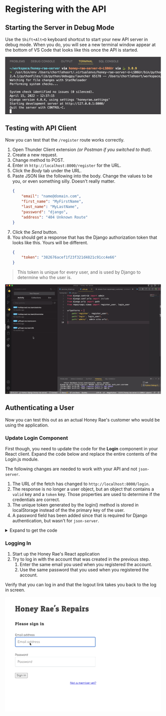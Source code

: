 # Registering with the API

## Starting the Server in Debug Mode

Use the `Shift+Alt+D` keyboard shortcut to start your new API server in debug mode. When you do, you will see a new terminal window appear at the bottom of VS Code that looks like this once the API is started.

<img src="./images/hr-server-debug-startup.png" alt="Image of API running in debug mode in Visual Studio Code" width="800px" />

## Testing with API Client

Now you can test that the `/register` route works correctly.

1. Open Thunder Client extension _(or Postman if you switched to that)_.
1. Create a new request.
1. Change method to POST.
1. Enter in `http://localhost:8000/register` for the URL.
1. Click the _Body_ tab under the URL.
1. Paste JSON like the following into the body. Change the values to be you, or even something silly. Doesn't really matter.
    ```json
    {
        "email": "name@domain.com",
        "first_name": "MyFirstName",
        "last_name": "MyLastName",
        "password": "django",
        "address": "404 Unknown Route"
    }
    ```
1. Click the _Send_ button.
1. You should get a response that has the Django authorization token that looks like this. Yours will be different.
    ```json
    {
        "token": "382676acef1f23f321d4821c91cc4e66"
    }
    ````

> This token is unique for every user, and is used by Django to determine who the user is.

<img src="./images/honey-rae-registration-thunder-client.gif" alt="Animaation of testing registration API route with Thunder Client" width="800px" />

## Authenticating a User

Now you can test this out as an actual Honey Rae's customer who would be using the application.

### Update Login Component

First though, you need to update the code for the **Login** component in your React client. Expand the code below and replace the entire contents of the Login.js module.

The following changes are needed to work with your API and not `json-server`.

1. The URL of the fetch has changed to `http://localhost:8000/login`.
1. The response is no longer a user object, but an object that contains a `valid` key and a `token` key. Those properties are used to determine if the credentials are correct.
1. The unique token generated by the login() method is stored in localStorage instead of the the primary key of the user.
1. A password field has been added since that is required for Django authentication, but wasn't for `json-server`.

<details>
    <summary>Expand to get the code</summary>

```js
import React, { useRef, useState } from "react"
import { Link } from "react-router-dom";
import { useHistory } from "react-router-dom"
import "./Login.css"

export const Login = () => {
    const [email, setEmail] = useState("")
    const [password, setPassword] = useState("")
    const existDialog = useRef()
    const history = useHistory()

    const handleLogin = (e) => {
        e.preventDefault()
        fetch(`http://localhost:8000/login`, {
            method: "POST",
            body: JSON.stringify({ email, password }),
            headers: {
                "Content-Type": "application/json"
            }
        })
            .then(res => res.json())
            .then(authInfo => {
                if (authInfo.valid) {
                    localStorage.setItem("honey_customer", authInfo.token)
                    history.push("/")
                } else {
                    existDialog.current.showModal()
                }
            })
    }

    return (
        <main className="container--login">
            <dialog className="dialog dialog--auth" ref={existDialog}>
                <div>User does not exist</div>
                <button className="button--close" onClick={e => existDialog.current.close()}>Close</button>
            </dialog>

            <section>
                <form className="form--login" onSubmit={handleLogin}>
                    <h1>Honey Rae's Repairs</h1>
                    <h2>Please sign in</h2>
                    <fieldset>
                        <label htmlFor="inputEmail"> Email address </label>
                        <input type="email" id="inputEmail"
                            onChange={evt => setEmail(evt.target.value)}
                            className="form-control"
                            placeholder="Email address"
                            required autoFocus />
                    </fieldset>
                    <fieldset>
                        <label htmlFor="inputPassword"> Password </label>
                        <input type="password" id="inputPassword"
                            onChange={evt => setPassword(evt.target.value)}
                            className="form-control"
                            placeholder="Password"
                            required />
                    </fieldset>
                    <fieldset>
                        <button type="submit">
                            Sign in
                        </button>
                    </fieldset>
                </form>
            </section>
            <section className="link--register">
                <Link to="/register">Not a member yet?</Link>
            </section>
        </main>
    )
}
```
</details>

### Logging In

1. Start up the Honey Rae's React application
1. Try to log in with the account that was created in the previous step.
    1. Enter the same email you used when you registered the account.
    1. Use the same password that you used when you registered the account.

Verify that you can log in and that the logout link takes you back to the log in screen.

<img src="./images/honey-rae-client-login.gif" width="800px" />
